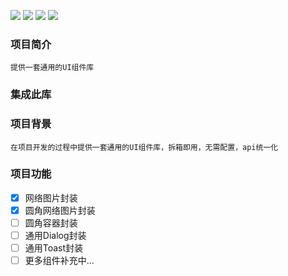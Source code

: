 ![](https://img.shields.io/badge/platform-Android-yellow.svg) ![](https://img.shields.io/badge/license-MIT-red)  ![](https://img.shields.io/badge/language-kotlin-brightgreen) ![](https://img.shields.io/badge/API-21%2B-brightgreen.svg?style=flat) 

### 项目简介
    提供一套通用的UI组件库
    
### 集成此库


### 项目背景

    在项目开发的过程中提供一套通用的UI组件库，拆箱即用，无需配置，api统一化
    
### 项目功能

 - [x] 网络图片封装
 - [x] 圆角网络图片封装
 - [ ] 圆角容器封装
 - [ ] 通用Dialog封装
 - [ ] 通用Toast封装
 - [ ] 更多组件补充中...
